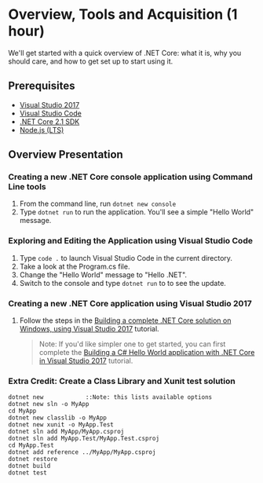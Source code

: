 # Overview, Tools and Acquisition (1 hour)

We'll get started with a quick overview of .NET Core: what it is, why you should care, and how to get set up to start using it.

## Prerequisites

* [Visual Studio 2017](https://www.visualstudio.com/thank-you-downloading-visual-studio/?sku=Community&rel=15&WT.mc_id=workshop-github-shboyer)
* [Visual Studio Code](https://code.visualstudio.com?WT.mc_id=workshop-github-shboyer)
* [.NET Core 2.1 SDK](https://www.microsoft.com/net/download/core?WT.mc_id=workshop-github-shboyer)
* [Node.js (LTS)](https://nodejs.org/)

## Overview Presentation

### Creating a new .NET Core console application using Command Line tools

1. From the command line, run `dotnet new console`
1. Type `dotnet run` to run the application. You'll see a simple "Hello World" message.

### Exploring and Editing the Application using Visual Studio Code

1. Type `code .` to launch Visual Studio Code in the current directory.
1. Take a look at the Program.cs file.
1. Change the "Hello World" message to "Hello .NET".
1. Switch to the console and type `dotnet run` to to see the update.

### Creating a new .NET Core application using Visual Studio 2017

1. Follow the steps in the [Building a complete .NET Core solution on Windows, using Visual Studio 2017](https://docs.microsoft.com/dotnet/core/tutorials/using-on-windows-full-solution?WT.mc_id=workshop-github-shboyer) tutorial.
    > Note: If you'd like simpler one to get started, you can first complete the [Building a C# Hello World application with .NET Core in Visual Studio 2017](https://docs.microsoft.com/dotnet/articles/csharp/getting-started/with-visual-studio?WT.mc_id=workshop-github-shboyer) tutorial.

### Extra Credit: Create a Class Library and Xunit test solution

```console
dotnet new            ::Note: this lists available options
dotnet new sln -o MyApp
cd MyApp
dotnet new classlib -o MyApp
dotnet new xunit -o MyApp.Test
dotnet sln add MyApp/MyApp.csproj
dotnet sln add MyApp.Test/MyApp.Test.csproj
cd MyApp.Test
dotnet add reference ../MyApp/MyApp.csproj
dotnet restore
dotnet build
dotnet test
```